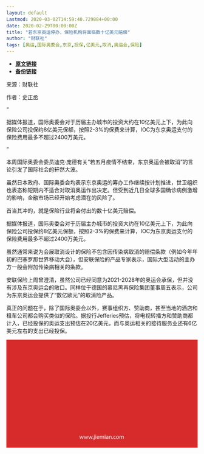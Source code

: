 ```yaml
---
layout: default
Lastmod: 2020-03-02T14:59:40.729884+00:00
date: 2020-02-29T00:00:00Z
title: "若东京奥运停办，保险机构将面临数十亿美元赔偿"
author: "财联社"
tags: [奥运,国际奥委会,东京,投保,亿美元,取消,奥运会,保险]
---
```


* [**原文链接**](https://mp.weixin.qq.com/s/zLiYSlEcWj5OERLp7jsoYA)
* [**备份链接**](http://archive.today/kuqzt)


来源：财联社

作者：史正丞

“

  

据媒体报道，国际奥委会对于历届主办城市的投资大约在10亿美元上下，为此向保险公司投保约8亿美元保额，按照2-3%的保费来计算，IOC为东京奥运支付的保险费用最多不超过2400万美元。

  

”

本周国际奥委会委员迪克·庞德有关“若五月疫情不结束，东京奥运会被取消”的言论引发了国际社会的轩然大波。  

虽然日本政府、国际奥委会均表示东京奥运的筹办工作继续按计划推进，世卫组织也表态称短期内不适合对取消奥运作出决定。但受到近几日全球多国确诊病例激增的影响，金融市场已经开始考虑潜在的风险了。

首当其冲的，就是保险行业将会付出的数十亿美元赔偿。

据媒体报道，国际奥委会对于历届主办城市的投资大约在10亿美元上下，为此向保险公司投保约8亿美元保额，按照2-3%的保费来计算，IOC为东京奥运支付的保险费用最多不超过2400万美元。

虽然通常来说为会展取消设计的保险不包含因传染病取消的赔偿条款（例如今年年初的巴塞罗那世界移动大会），但安联保险的产品专家表示，国际大型活动的主办方一般会附加传染病相关的条款。

安联保险上周曾澄清，虽然公司已经同意为2021-2028年的奥运会承保，但并没有涉及东京奥运会的敞口。同样位于德国的慕尼黑再保险集团董事周五表示，公司为东京奥运会提供了“数亿欧元”的取消险产品。

真正的问题在于，除了国际奥委会以外，赛事组织方、赞助商，甚至当地的酒店和租车公司都会购买类似的保险。据投行Jefferies预估，将电视转播方和赞助商都计入，已经投保的奥运支出预估在20亿美元，而与奥运相关的接待服务业还有6亿美元左右的支出已经投保。

![](/images/post/3ef9527fd7edfb43b0c70486c7a956af.jpg)

